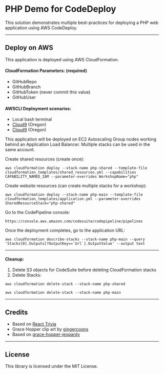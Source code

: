 # PHP Demo for CodeDeploy

This solution demonstrates multiple best-practices for deploying a PHP web application using AWS CodeDeploy.

---
## Deploy on AWS

This application is deployed using AWS CloudFormation.

#### CloudFormation Parameters: (required)
* GitHubRepo
* GitHubBranch
* GitHubToken (never commit this value)
* GitHubUser


#### AWSCLI Deployment scenarios:
* Local bash terminal
* <a href="https://us-west-2.console.aws.amazon.com/cloud9/home?region=us-west-2">Cloud9</a> (Oregon)
* <a href="https://us-west-2.console.aws.amazon.com/cloud9/home?region=us-west-2">Cloud9</a> (Oregon)

This application will be deployed on EC2 Autoscaling Group nodes working behind an Application Load Balancer. Multiple stacks can be used in the same account.

Create shared resources (create once):
```
aws cloudformation deploy --stack-name php-shared --template-file cloudformation_templates/shared_resources.yml --capabilities CAPABILITY_NAMED_IAM --parameter-overrides WorkshopName="php"
```

Create website resources (can create multiple stacks for a workshop):
```
aws cloudformation deploy --stack-name php-main --template-file cloudformation_templates/application.yml --parameter-overrides SharedResourceStack="php-shared"
```

Go to the CodePipeline console:
```
https://console.aws.amazon.com/codesuite/codepipeline/pipelines
```

Once the deployment completes, go to the application URL:
```
aws cloudformation describe-stacks --stack-name php-main --query 'Stacks[0].Outputs[?OutputKey==`Url`].OutputValue' --output text
```
---
#### Cleanup:
1. Delete S3 objects for CodeSuite before deleting CloudFormation stacks
1. Delete Stacks:
```
aws cloudformation delete-stack --stack-name php-shared

aws cloudformation delete-stack --stack-name php-main
```
---
## Credits
* Based on [React Trivia](https://github.com/ccoenraets/react-trivia)
* Grace Hopper clip art by [gingercoons](https://openclipart.org/detail/137533/grace-hopper)
* Based on [grace-hopper-jeopardy](https://github.com/clareliguori/grace-hopper-jeopardy)
---
## License

This library is licensed under the MIT License.
